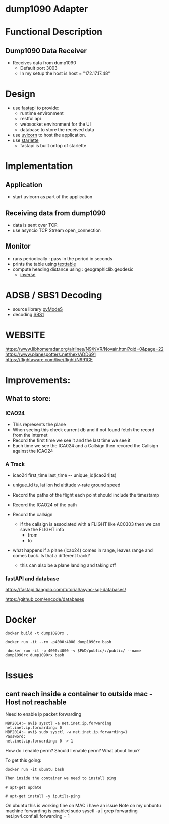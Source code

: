 # dump1090 Adapter

# Functional Description

## Dump1090 Data Receiver

* Receives data from dump1090
    * Default port 3003
    * In my setup the host is host = "172.17.17.48"


# Design

* use [fastapi](https://github.com/tiangolo/fastapi) to provide:
    * runtime environment
    * restful api
    * websocket environment for the UI
    * database to store the received data
* use [uvicorn](https://www.uvicorn.org) to host the application.
* use [starlette](https://www.starlette.io)
    * fastapi is built ontop of starlette

# Implementation

## Application

* start uvicorn as part of the application

## Receiving data from dump1090

* data is sent over  TCP.
* use asyncio TCP Stream open_connection

## Monitor

* runs periodically : pass in the period in seconds
* prints the table using [texttable](https://github.com/foutaise/texttable/)
* compute heading distance using : geographiclib.geodesic
     * [inverse](https://geographiclib.sourceforge.io/html/python/code.html#geographiclib.geodesic.Geodesic.Inverse)

# ADSB / SBS1 Decoding

* source library [pyModeS](https://github.com/junzis/pyModeS)
* decoding  [SBS1](http://woodair.net/sbs/article/barebones42_socket_data.htm)


# WEBSITE

https://www.libhomeradar.org/airlines/N9/NVR/Novair.html?qid=0&page=22
https://www.planespotters.net/hex/ADD691
https://flightaware.com/live/flight/N991CE

# Improvements:
## What to store:

### ICAO24

* This represents the plane
* When seeing this check current db and if not found fetch the record from the internet
* Record the first time we see it and the last time we see it
* Each time we see the ICA024 and a Callsign then recored the Callsign against the ICAO24

### A Track

* icao24 <callsign> first_time last_time  -- unique_id(icao24|ts)
* unigue_id ts, lat lon hd altitude v-rate ground speed
* Record the paths of the flight each point should include the timestamp
* Record the ICAO24 of the path
* Record the callsign
    * if the callsign is associated with a FLIGHT like AC0303 then we can save the FLIGHT info
        * from
        * to

* what happens if a plane (icao24) comes in range, leaves range and comes back.  Is that a different track?
    * this can also be a plane landing and taking off


### fastAPI and database

https://fastapi.tiangolo.com/tutorial/async-sql-databases/

https://github.com/encode/databases

# Docker

```
docker build -t dump1090rx .
```

```
docker run -it --rm -p4000:4000 dump1090rx bash
```

```
 docker run -it -p 4000:4000 -v $PWD/public/:/public/ --name dump1090rx dump1090rx bash
 ```

# Issues

## cant reach inside a container to outside mac - Host not reachable

Need to enable ip packet forwarding

```
MBP2014:~ avi$ sysctl -a net.inet.ip.forwarding
net.inet.ip.forwarding: 0
MBP2014:~ avi$ sudo sysctl -w net.inet.ip.forwarding=1
Password:
net.inet.ip.forwarding: 0 -> 1
```

How do i enable perm? Should I enable perm?  What about linux?

To get this going:
```
docker run -it ubuntu bash

Then inside the container we need to install ping

# apt-get update

# apt-get install -y iputils-ping

```

On ubuntu this is working fine on MAC i have an issue
Note on my unbuntu machine forwarding is enabled
sudo sysctl -a | grep forwarding
net.ipv4.conf.all.forwarding = 1


